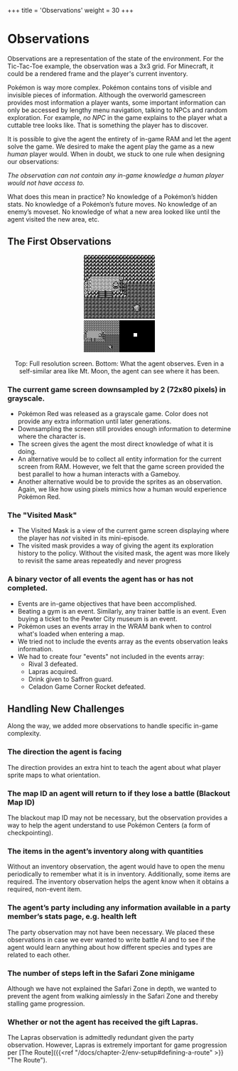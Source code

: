 +++
title = 'Observations'
weight = 30
+++

# Observations

Observations are a representation of the state of the environment. For the Tic-Tac-Toe example, the observation was a 3x3 grid. For Minecraft, it could be a rendered frame and the player's current inventory.

 Pokémon is way more complex. Pokémon contains tons of visible and invisible pieces of information. Although the overworld gamescreen provides most information a player wants, some important information can only be accessed by lengthy menu navigation, talking to NPCs and random exploration. For example, *no NPC* in the game explains to the player what a cuttable tree looks like. That is something the player has to discover.

It is possible to give the agent the entirety of in-game RAM and let the agent solve the game. We desired to make the agent play the game as a new *human* player would. When in doubt, we stuck to one rule when designing our observations:

_The observation can not contain any in-game knowledge a human player would not have access to._

What does this mean in practice? No knowledge of a Pokémon’s hidden stats. No knowledge of a Pokémon’s future moves. No knowledge of an enemy’s moveset. No knowledge of what a new area looked like until the agent visited the new area, etc. 


## The First Observations

<div style="text-align: center;">

![](assets/fullres.gif)
<br/>
![](assets/halfres.gif)![](assets/visitedmask.gif)
<figcaption>Top: Full resolution screen. Bottom: What the agent observes. Even in a self-similar area like Mt. Moon, the agent can see where it has been.</figcaption>

</div>

### The current game screen downsampled by 2 (72x80 pixels) in grayscale.
- Pokémon Red was released as a grayscale game. Color does not provide any extra information until later generations.
- Downsampling the screen still provides enough information to determine where the character is.
- The screen gives the agent the most direct knowledge of what it is doing. 
- An alternative would be to collect all entity information for the current screen from RAM. However, we felt that the game screen provided the best parallel to how a human interacts with a Gameboy.  
- Another alternative would be to provide the sprites as an observation. Again, we like how using pixels mimics how a human would experience Pokémon Red.

### The "Visited Mask"

- The Visited Mask is a view of the current game screen displaying where the player has *not* visited in its mini-episode.
- The visited mask provides a way of giving the agent its exploration history to the policy. Without the visited mask, the agent was more likely to revisit the same areas repeatedly and never progress  

### A binary vector of all events the agent has or has not completed.   
- Events are in-game objectives that have been accomplished. 
- Beating a gym is an event. Similarly, any trainer battle is an event. Even buying a ticket to the Pewter City museum is an event. 
- Pokémon uses an events array in the WRAM bank when to control what's loaded when entering a map.
- We tried not to include the events array as the events observation leaks information.
- We had to create four "events" not included in the events array:
  - Rival 3 defeated.
  - Lapras acquired.
  - Drink given to Saffron guard.
  - Celadon Game Corner Rocket defeated.

## Handling New Challenges
Along the way, we added more observations to handle specific in-game complexity.

### The direction the agent is facing  
  
The direction provides an extra hint to teach the agent about what player sprite maps to what orientation.

### The map ID an agent will return to if they lose a battle (Blackout Map ID)
The blackout map ID may not be necessary, but the observation provides a way to help the agent understand to use Pokémon Centers (a form of checkpointing).

### The items in the agent’s inventory along with quantities  

Without an inventory observation, the agent would have to open the menu periodically to remember what it is in inventory. Additionally, some items are required. The inventory observation helps the agent know when it obtains a required, non-event item.

### The agent’s party including any information available in a party member’s stats page, e.g. health left  

The party observation may not have been necessary. We placed these observations in case we ever wanted to write battle AI and to see if the agent would learn anything about how different species and types are related to each other.

### The number of steps left in the Safari Zone minigame  

Although we have not explained the Safari Zone in depth, we wanted to prevent the agent from walking aimlessly in the Safari Zone and thereby stalling game progression.

### Whether or not the agent has received the gift Lapras.  

The Lapras observation is admittedly redundant given the party observation. However, Lapras is extremely important for game progression per [The Route]({{<ref "/docs/chapter-2/env-setup#defining-a-route" >}} "The Route").

